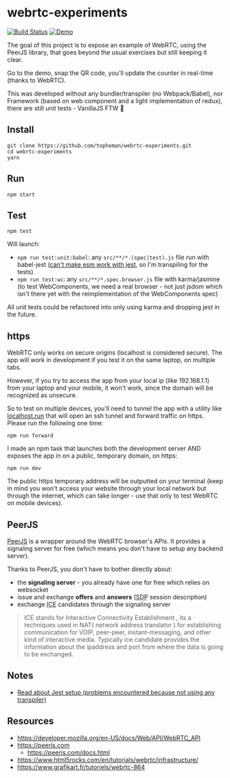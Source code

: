 # webrtc-experiments

[![Build Status](https://travis-ci.org/topheman/webrtc-experiments.svg?branch=master)](https://travis-ci.org/topheman/webrtc-experiments)
[![Demo](https://img.shields.io/badge/demo-online-blue.svg)](https://topheman.github.io/webrtc-experiments/)

The goal of this project is to expose an example of WebRTC, using the PeerJS library, that goes beyond the usual exercises but still keeping it clear.

Go to the demo, snap the QR code, you'll update the counter in real-time (thanks to WebRTC).

This was developed without any bundler/transpiler (no Webpack/Babel), nor Framework (based on web component and a light implementation of redux), there are still unit tests - VanillaJS FTW 🤟

## Install

```shell
git clone https://github.com/topheman/webrtc-experiments.git
cd webrtc-experiments
yarn
```

## Run

```shell
npm start
```

## Test

```shell
npm test
```

Will launch:

- `npm run test:unit:babel`: any `src/**/*.(spec|test).js` file run with babel-jest ([can't make esm work with jest](NOTES.md), so I'm transpiling for the tests)
- `npm run test:wc`: any `src/**/*.spec.browser.js` file with karma/jasmine (to test WebComponents, we need a real browser - not just jsdom which isn't there yet with the reimplementation of the WebComponents spec)

All unit tests could be refactored into only using karma and dropping jest in the future.

## https

WebRTC only works on secure origins (localhost is considered secure). The app will work in development if you test it on the same laptop, on multiple tabs.

However, if you try to access the app from your local ip (like 192.168.1.1) from your laptop and your mobile, it won't work, since the domain will be recognized as unsecure.

So to test on multiple devices, you'll need to tunnel the app with a utility like [localhost.run](https://localhost.run/) that will open an ssh tunnel and forward traffic on https. Please run the following one time:

```shell
npm run forward
```

I made an npm task that launches both the development server AND exposes the app in on a public, temporary domain, on https:

```shell
npm run dev
```

The public https temporary address will be outputted on your terminal (keep in mind you won't access your website through your local network but through the internet, which can take longer - use that only to test WebRTC on mobile devices).

## PeerJS

[PeerJS](https://peerjs.com/) is a wrapper around the WebRTC browser's APIs. It provides a signaling server for free (which means you don't have to setup any backend server).

Thanks to PeerJS, you don't have to bother directly about:

- the **signaling server** - you already have one for free which relies on websocket
- issue and exchange **offers** and **answers** (<abbr title="Session Description Protocol format">SDP</abbr> session description)
- exchange <abbr title="Interactive Connectivity Establishment">ICE</abbr> candidates through the signaling server

> ICE stands for Interactive Connectivity Establishment , its a techniques used in NAT( network address translator ) for establishing communication for VOIP, peer-peer, instant-messaging, and other kind of interactive media.
> Typically ice candidate provides the information about the ipaddress and port from where the data is going to be exchanged.

## Notes

- [Read about Jest setup (problems encountered because not using any transpiler)](NOTES.md)

## Resources

- https://developer.mozilla.org/en-US/docs/Web/API/WebRTC_API
- https://peerjs.com
  - https://peerjs.com/docs.html
- https://www.html5rocks.com/en/tutorials/webrtc/infrastructure/
- https://www.grafikart.fr/tutoriels/webrtc-864
